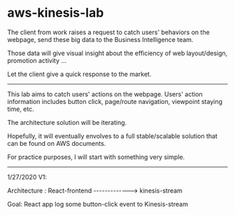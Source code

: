 # aws-kinesis-lab

The client from work raises a request to catch users' behaviors on the webpage, send these big data to the Business Intelligence team.

Those data will give visual insight about the efficiency of web layout/design, promotion activity ...

Let the client give a quick response to the market.

____

This lab aims to catch users' actions on the webpage.
Users' action information includes button click, page/route navigation, viewpoint staying time, etc.


The architecture solution will be iterating.

Hopefully, it will eventually envolves to a full stable/scalable solution that can be found on AWS documents.

For practice purposes, I will start with something very simple.

____

1/27/2020
V1:

Architecture : React-frontend   ------------->   kinesis-stream 

Goal: React app log some button-click event to Kinesis-stream


